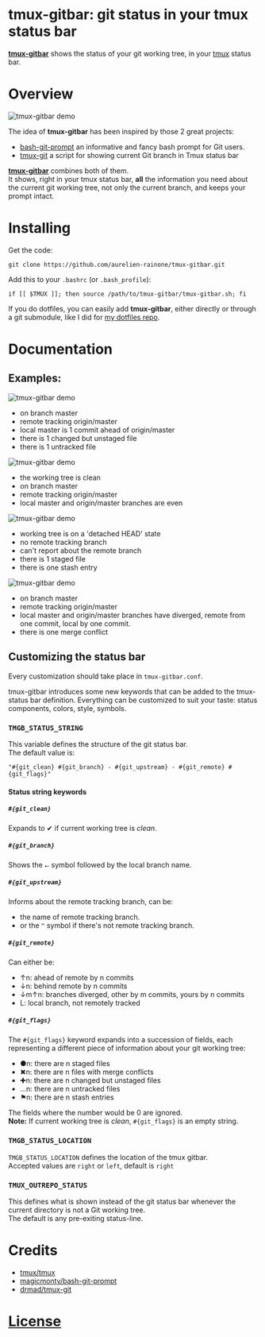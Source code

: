 tmux-gitbar: git status in your tmux status bar
============

[**tmux-gitbar**][2] shows the status of your git working tree, in your
[tmux][1] status bar.


# Overview

![tmux-gitbar
demo](http://aurelien-rainone.github.io/tmux-gitbar/tmux-gitbar-demo.gif)

The idea of **tmux-gitbar** has been inspired by those 2 great projects:
* [bash-git-prompt][3] an informative and fancy bash prompt for Git users.
* [tmux-git][4] a script for showing current Git branch in Tmux status bar

[**tmux-gitbar**][2] combines both of them.  
It shows, right in your tmux status bar, **all** the information you need about
the current git working tree, not only the current branch, and keeps your
prompt intact.

# Installing

Get the code:

    git clone https://github.com/aurelien-rainone/tmux-gitbar.git

Add this to your `.bashrc` (or `.bash_profile`):

    if [[ $TMUX ]]; then source /path/to/tmux-gitbar/tmux-gitbar.sh; fi

If you do dotfiles, you can easily add **tmux-gitbar**, either directly or
through a git submodule, like I did for [my dotfiles repo][5]. 

# Documentation

## Examples:

![tmux-gitbar demo](http://aurelien-rainone.github.io/tmux-gitbar/example1.png)
 - on branch master
 - remote tracking origin/master
 - local master is 1 commit ahead of origin/master
 - there is 1 changed but unstaged file
 - there is 1 untracked file

![tmux-gitbar demo](http://aurelien-rainone.github.io/tmux-gitbar/example2.png)
 - the working tree is clean
 - on branch master
 - remote tracking origin/master
 - local master and origin/master branches are even

![tmux-gitbar demo](http://aurelien-rainone.github.io/tmux-gitbar/example3.png)
 - working tree is on a 'detached HEAD' state
 - no remote tracking branch
 - can't report about the remote branch
 - there is 1 staged file
 - there is one stash entry

![tmux-gitbar demo](http://aurelien-rainone.github.io/tmux-gitbar/example4.png)
 - on branch master
 - remote tracking origin/master
 - local master and origin/master branches have diverged, remote from one commit, local by one commit.
 - there is one merge conflict


## Customizing the status bar

Every customization should take place in `tmux-gitbar.conf`.

tmux-gitbar introduces some new keywords that can be added to the tmux-status bar
definition. Everything can be customized to suit your taste: status
components, colors, style, symbols.

### `TMGB_STATUS_STRING`

This variable defines the structure of the git status bar.  
The default value is:

    "#{git_clean} #{git_branch} - #{git_upstream} - #{git_remote} #{git_flags}"

#### Status string keywords

##### `#{git_clean}`

Expands to ✔ if current working tree is *clean*.

##### `#{git_branch}`

Shows the `⭠` symbol followed by the local branch name.

##### `#{git_upstream}`

Informs about the remote tracking branch, can be:
 - the name of remote tracking branch.
 - or the `^` symbol if there's not remote tracking branch.

##### `#{git_remote}`

Can either be:
 - ↑n: ahead of remote by n commits
 - ↓n: behind remote by n commits
 - ↓m↑n: branches diverged, other by m commits, yours by n commits
 - L: local branch, not remotely tracked

##### `#{git_flags}`

The `#{git_flags}` keyword expands into a succession of fields, each
representing a different piece of information about your git working tree:
 - ●n: there are n staged files
 - ✖n: there are n files with merge conflicts
 - ✚n: there are n changed but unstaged files
 - …n: there are n untracked files
 - ⚑n: there are n stash entries

The fields where the number would be 0 are ignored.  
**Note:**
If current working tree is *clean*, `#{git_flags}` is an empty string.


### `TMGB_STATUS_LOCATION`

`TMGB_STATUS_LOCATION` defines the location of the tmux gitbar.  
Accepted values are `right` or `left`, default is `right`

### `TMUX_OUTREPO_STATUS`

This defines what is shown instead of the git status bar whenever the current
directory is not a Git working tree.  
The default is any pre-exiting status-line.


# Credits

 - [tmux/tmux][1]
 - [magicmonty/bash-git-prompt][3]
 - [drmad/tmux-git][4]


# [License](LICENSE)

[1]: https://github.com/tmux/tmux
[2]: https://github.com/aurelien-rainone/tmux-gitbar
[3]: https://github.com/magicmonty/bash-git-prompt
[4]: https://github.com/drmad/tmux-git
[5]: https://github.com/aurelien-rainone/dotfiles


